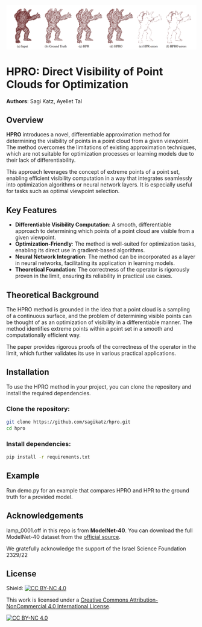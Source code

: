 ![](image.PNG)

# HPRO: Direct Visibility of Point Clouds for Optimization
**Authors**: Sagi Katz, Ayellet Tal

## Overview

**HPRO** introduces a novel, differentiable approximation method for determining the visibility of points in a point cloud from a given viewpoint. The method overcomes the limitations of existing approximation techniques, which are not suitable for optimization processes or learning models due to their lack of differentiability. 

This approach leverages the concept of extreme points of a point set, enabling efficient visibility computation in a way that integrates seamlessly into optimization algorithms or neural network layers. It is especially useful for tasks such as optimal viewpoint selection.

## Key Features

- **Differentiable Visibility Computation**: A smooth, differentiable approach to determining which points of a point cloud are visible from a given viewpoint.
- **Optimization-Friendly**: The method is well-suited for optimization tasks, enabling its direct use in gradient-based algorithms.
- **Neural Network Integration**: The method can be incorporated as a layer in neural networks, facilitating its application in learning models.
- **Theoretical Foundation**: The correctness of the operator is rigorously proven in the limit, ensuring its reliability in practical use cases.

## Theoretical Background

The HPRO method is grounded in the idea that a point cloud is a sampling of a continuous surface, and the problem of determining visible points can be thought of as an optimization of visibility in a differentiable manner. The method identifies extreme points within a point set in a smooth and computationally efficient way.

The paper provides rigorous proofs of the correctness of the operator in the limit, which further validates its use in various practical applications.

## Installation

To use the HPRO method in your project, you can clone the repository and install the required dependencies.

### Clone the repository:
```bash
git clone https://github.com/sagikatz/hpro.git
cd hpro
```

### Install dependencies:
```bash
pip install -r requirements.txt
```
## Example

Run demo.py for an example that compares HPRO and HPR to the ground truth for a provided model.

## Acknowledgements 
lamp_0001.off in this repo is from **ModelNet-40**. You can download the full ModelNet-40 dataset from the [official source](https://modelnet.cs.princeton.edu/).

We gratefully acknowledge the support of the Israel Science Foundation 2329/22

## License

Shield: [![CC BY-NC 4.0][cc-by-nc-shield]][cc-by-nc]

This work is licensed under a
[Creative Commons Attribution-NonCommercial 4.0 International License][cc-by-nc].

[![CC BY-NC 4.0][cc-by-nc-image]][cc-by-nc]

[cc-by-nc]: https://creativecommons.org/licenses/by-nc/4.0/
[cc-by-nc-image]: https://licensebuttons.net/l/by-nc/4.0/88x31.png
[cc-by-nc-shield]: https://img.shields.io/badge/License-CC%20BY--NC%204.0-lightgrey.svg
